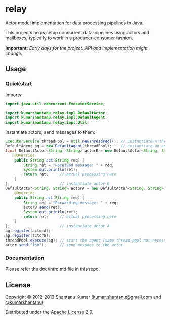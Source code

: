 # relay

Actor model implementation for data processing pipelines in Java.

This projects helps setup concurrent data-pipelines using actors and mailboxes,
typically to work in a producer-consumer fashion.

**Important:** _Early days for the project. API and implementation might change._

## Usage


### Quickstart

Imports:

```java
import java.util.concurrent.ExecutorService;

import kumarshantanu.relay.impl.DefaultActor;
import kumarshantanu.relay.impl.DefaultAgent;
import kumarshantanu.relay.impl.Util;
```

Instantiate actors; send messages to them:

```java
ExecutorService threadPool = Util.newThreadPool(); // instantiate a thread-pool
DefaultAgent ag = new DefaultAgent(threadPool);    // instantiate an agent
final DefaultActor<String, String> actorB = new DefaultActor<String, String>() {
    @Override
    public String act(String req) {
        String ret = "Received message: " + req;
        System.out.println(ret);
        return ret;     // actual processing here
    }
};                      // instantiate actor B
DefaultActor<String, String> actorA = new DefaultActor<String, String>() {
    @Override
    public String act(String req) {
        String ret = "Forwarding message: " + req;
        actorB.send(ret);
        System.out.println(ret);
        return ret;     // actual processing here
    }
};                      // instantiate actor A
ag.register(actorA);
ag.register(actorB);
threadPool.execute(ag); // start the agent (same thread-pool not necessary)
actor.send("foo");      // send message to the actor
```

### Documentation

Please refer the doc/intro.md file in this repo.


## License

Copyright © 2012-2013 Shantanu Kumar
([kumar.shantanu@gmail.com](mailto:kumar.shantanu@gmail.com) and
[@kumarshantanu](http://twitter.com/#!/kumarshantanu))

Distributed under the [Apache License 2.0](http://www.apache.org/licenses/LICENSE-2.0.html).
